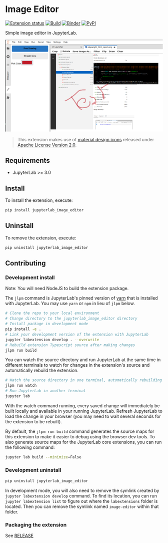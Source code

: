 # Image Editor

[![Extension status](https://img.shields.io/badge/status-draft-critical "Draft")](https://jupyterlab-contrib.github.io/index.html) [![Build](https://github.com/jupyterlab-contrib/jlab-image-editor/workflows/Build/badge.svg)](https://github.com/jupyterlab-contrib/jlab-image-editor/actions/workflows/build.yml) [![Binder](https://mybinder.org/badge_logo.svg)](https://mybinder.org/v2/gh/jupyterlab-contrib/jlab-image-editor.git/main?urlpath=lab) [![PyPI](https://img.shields.io/pypi/v/jupyterlab-image-editor)](https://pypi.org/project/jupyterlab-image-editor)

Simple image editor in JupyterLab.

![Demo](https://raw.githubusercontent.com/jupyterlab-contrib/jlab-image-editor/master/demo.png)

> This extension makes use of [material design icons](https://github.com/google/material-design-icons) released under [Apache License Version 2.0](https://www.apache.org/licenses/LICENSE-2.0.html).

## Requirements

* JupyterLab >= 3.0

## Install

To install the extension, execute:

```bash
pip install jupyterlab_image_editor
```

## Uninstall

To remove the extension, execute:

```bash
pip uninstall jupyterlab_image_editor
```


## Contributing

### Development install

Note: You will need NodeJS to build the extension package.

The `jlpm` command is JupyterLab's pinned version of
[yarn](https://yarnpkg.com/) that is installed with JupyterLab. You may use
`yarn` or `npm` in lieu of `jlpm` below.

```bash
# Clone the repo to your local environment
# Change directory to the jupyterlab_image_editor directory
# Install package in development mode
pip install -e .
# Link your development version of the extension with JupyterLab
jupyter labextension develop . --overwrite
# Rebuild extension Typescript source after making changes
jlpm run build
```

You can watch the source directory and run JupyterLab at the same time in different terminals to watch for changes in the extension's source and automatically rebuild the extension.

```bash
# Watch the source directory in one terminal, automatically rebuilding when needed
jlpm run watch
# Run JupyterLab in another terminal
jupyter lab
```

With the watch command running, every saved change will immediately be built locally and available in your running JupyterLab. Refresh JupyterLab to load the change in your browser (you may need to wait several seconds for the extension to be rebuilt).

By default, the `jlpm run build` command generates the source maps for this extension to make it easier to debug using the browser dev tools. To also generate source maps for the JupyterLab core extensions, you can run the following command:

```bash
jupyter lab build --minimize=False
```

### Development uninstall

```bash
pip uninstall jupyterlab_image_editor
```

In development mode, you will also need to remove the symlink created by `jupyter labextension develop`
command. To find its location, you can run `jupyter labextension list` to figure out where the `labextensions`
folder is located. Then you can remove the symlink named `image-editor` within that folder.

### Packaging the extension

See [RELEASE](RELEASE.md)
